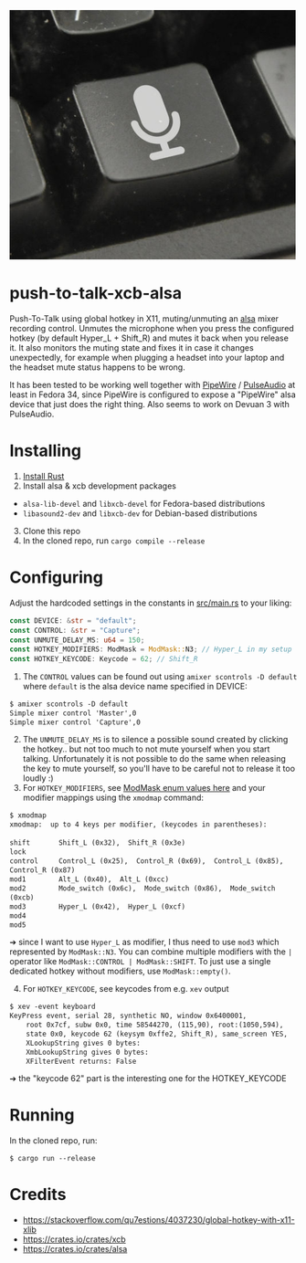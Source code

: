 ![logo](push-to-talk-xcb-alsa.jpeg)

# push-to-talk-xcb-alsa
Push-To-Talk using global hotkey in X11, muting/unmuting an [alsa](https://alsa-project.org/) mixer recording control. Unmutes the microphone when you press the configured hotkey (by default Hyper_L + Shift_R) and mutes it back when you release it. It also monitors the muting state and fixes it in case it changes unexpectedly, for example when plugging a headset into your laptop and the headset mute status happens to be wrong.

It has been tested to be working well together with [PipeWire](https://pipewire.org/) / [PulseAudio](https://www.freedesktop.org/wiki/Software/PulseAudio/) at least in Fedora 34, since PipeWire is configured to expose a "PipeWire" alsa device that just does the right thing. Also seems to work on Devuan 3 with PulseAudio.

# Installing
1. [Install Rust](https://www.rust-lang.org/)
2. Install alsa & xcb development packages
  * `alsa-lib-devel` and `libxcb-devel` for Fedora-based distributions
  * `libasound2-dev` and `libxcb-dev` for Debian-based distributions
3. Clone this repo
4. In the cloned repo, run `cargo compile --release`

# Configuring
Adjust the hardcoded settings in the constants in [src/main.rs](src/main.rs) to your liking:

```rust
const DEVICE: &str = "default";
const CONTROL: &str = "Capture";
const UNMUTE_DELAY_MS: u64 = 150;
const HOTKEY_MODIFIERS: ModMask = ModMask::N3; // Hyper_L in my setup
const HOTKEY_KEYCODE: Keycode = 62; // Shift_R
```

1. The `CONTROL` values can be found out using `amixer scontrols -D default` where `default` is the alsa device name specified in DEVICE:
```
$ amixer scontrols -D default 
Simple mixer control 'Master',0
Simple mixer control 'Capture',0
```
2. The `UNMUTE_DELAY_MS` is to silence a possible sound created by clicking the hotkey.. but not too much to not mute yourself when you start talking. Unfortunately it is not possible to do the same when releasing the key to mute yourself, so you'll have to be careful not to release it too loudly :)
3. For `HOTKEY_MODIFIERS`, see [ModMask enum values here](https://rust-x-bindings.github.io/rust-xcb/branches/v1.0-dev/xcb/x/struct.ModMask.html) and your modifier mappings using the `xmodmap` command:
```
$ xmodmap
xmodmap:  up to 4 keys per modifier, (keycodes in parentheses):

shift       Shift_L (0x32),  Shift_R (0x3e)
lock      
control     Control_L (0x25),  Control_R (0x69),  Control_L (0x85),  Control_R (0x87)
mod1        Alt_L (0x40),  Alt_L (0xcc)
mod2        Mode_switch (0x6c),  Mode_switch (0x86),  Mode_switch (0xcb)
mod3        Hyper_L (0x42),  Hyper_L (0xcf)
mod4      
mod5      
```
➔ since I want to use `Hyper_L` as modifier, I thus need to use `mod3` which represented by `ModMask::N3`. You can combine multiple modifiers with the `|` operator like `ModMask::CONTROL | ModMask::SHIFT`. To just use a single dedicated hotkey without modifiers, use `ModMask::empty()`.

4. For `HOTKEY_KEYCODE`, see keycodes from e.g. `xev` output
```
$ xev -event keyboard
KeyPress event, serial 28, synthetic NO, window 0x6400001,
    root 0x7cf, subw 0x0, time 58544270, (115,90), root:(1050,594),
    state 0x0, keycode 62 (keysym 0xffe2, Shift_R), same_screen YES,
    XLookupString gives 0 bytes: 
    XmbLookupString gives 0 bytes: 
    XFilterEvent returns: False
```
➔ the "keycode 62" part is the interesting one for the HOTKEY_KEYCODE

# Running
In the cloned repo, run:
```
$ cargo run --release
```

# Credits

* https://stackoverflow.com/qu7estions/4037230/global-hotkey-with-x11-xlib
* https://crates.io/crates/xcb
* https://crates.io/crates/alsa
